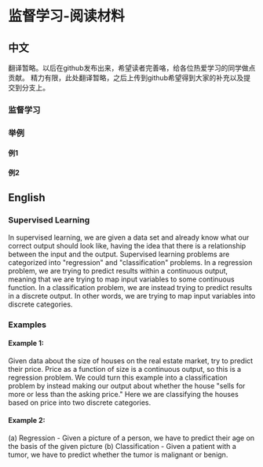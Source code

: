 # 监督学习-阅读材料
## 中文
翻译暂略。以后在github发布出来，希望读者完善咯，给各位热爱学习的同学做点贡献。
精力有限，此处翻译暂略，之后上传到github希望得到大家的补充以及提交到分支上。
### 监督学习
### 举例
#### 例1
#### 例2
## English
### Supervised Learning
In supervised learning, we are given a data set and already know what our correct output should look like, having the idea that there is a relationship between the input and the output.
Supervised learning problems are categorized into "regression" and "classification" problems. In a regression problem, we are trying to predict results within a continuous output, meaning that we are trying to map input variables to some continuous function. In a classification problem, we are instead trying to predict results in a discrete output. In other words, we are trying to map input variables into discrete categories.
### Examples
#### Example 1:
Given data about the size of houses on the real estate market, try to predict their price. Price as a function of size is a continuous output, so this is a regression problem.
We could turn this example into a classification problem by instead making our output about whether the house "sells for more or less than the asking price." Here we are classifying the houses based on price into two discrete categories.
#### Example 2:
(a) Regression - Given a picture of a person, we have to predict their age on the basis of the given picture
(b) Classification - Given a patient with a tumor, we have to predict whether the tumor is malignant or benign.
